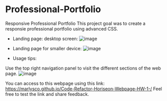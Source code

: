 # Professional-Portfolio
Responsive Professional Portfolio
This project goal was to create a responsie professional portfolio using advanced CSS.

- Landing page: desktop screen:
![image](https://user-images.githubusercontent.com/44534982/111096007-fd461200-8514-11eb-9683-ed5cfe6d1970.png)

- Landing page for smaller device:
![image](https://user-images.githubusercontent.com/44534982/111096100-2e264700-8515-11eb-870d-72132a1e4ccc.png)

- Usage tips:

Use the top right navigation panel to visit the different sections of the web page.
![image](https://user-images.githubusercontent.com/44534982/111096229-67f74d80-8515-11eb-9c2e-65d1ee170750.png)


You can access to this webpage using this link: https://marlysco.github.io/Code-Refactor-Horiseon-Webpage-HW-1-/
Feel free to test the link and share feedback.
